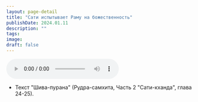 ```yaml
---
layout: page-detail
title: "Сати испытывает Раму на божественность"
publishDate: 2024.01.11
description: ""
tags:
image:
draft: false
---
```


<audio title="2024.01.11 - Сати испытывает Раму на божественность.mp3" src="https://filer-api.advayta.org/v1.0/public/files/72814" controls=""></audio>

* Текст "Шива-пурана" (Рудра-самхита, Часть 2 "Сати-кханда", глава 24-25).

  
